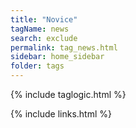 ```yaml
---
title: "Novice"
tagName: news
search: exclude
permalink: tag_news.html
sidebar: home_sidebar
folder: tags
---
```

{% include taglogic.html %}

{% include links.html %}
